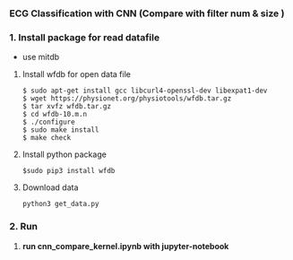 ### ECG Classification with CNN (Compare with filter num & size ) 



### 1. Install package for read datafile



- use mitdb

  

1. Install wfdb for open data file

   ```shell
   $ sudo apt-get install gcc libcurl4-openssl-dev libexpat1-dev
   $ wget https://physionet.org/physiotools/wfdb.tar.gz
   $ tar xvfz wfdb.tar.gz
   $ cd wfdb-10.m.n
   $ ./configure
   $ sudo make install
   $ make check
   ```

   

2. Install python package

   ```shell
   $sudo pip3 install wfdb
   ```

   

3. Download data

   ```shell
   python3 get_data.py
   ```

   

### 2. Run



1. **run cnn_compare_kernel.ipynb with jupyter-notebook**


